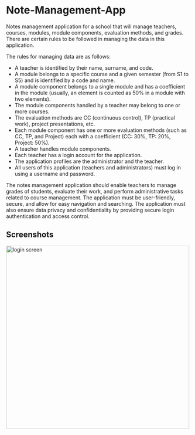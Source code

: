 # Note-Management-App
Notes management application for a school that will manage teachers, courses, modules, module components, evaluation methods, and grades. There are certain rules to be followed in managing the data in this application.

The rules for managing data are as follows:

- A teacher is identified by their name, surname, and code.
- A module belongs to a specific course and a given semester (from S1 to S5) and is identified by a code and name.
- A module component belongs to a single module and has a coefficient in the module (usually, an element is counted as 50% in a module with two elements).
- The module components handled by a teacher may belong to one or more courses.
- The evaluation methods are CC (continuous control), TP (practical work), project presentations, etc.
- Each module component has one or more evaluation methods (such as CC, TP, and Project) each with a coefficient (CC: 30%, TP: 20%, Project: 50%).
- A teacher handles module components.
- Each teacher has a login account for the application.
- The application profiles are the administrator and the teacher.
- All users of this application (teachers and administrators) must log in using a username and password.

The notes management application should enable teachers to manage grades of students, evaluate their work, and perform administrative tasks related to course management. The application must be user-friendly, secure, and allow for easy navigation and searching. The application must also ensure data privacy and confidentiality by providing secure login authentication and access control.
## Screenshots

<div>
<img src="https://user-images.githubusercontent.com/123269689/228817706-7d17e49a-c28f-417a-9c49-a2fd9cfba16d.png" width="500"  alt="login screen" >

</div>



